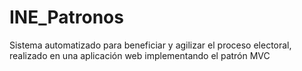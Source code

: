 # INE_Patronos
Sistema automatizado para beneficiar y agilizar el proceso electoral, realizado en una aplicación web implementando el patrón MVC
